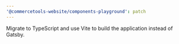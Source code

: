 ```yaml
---
'@commercetools-website/components-playground': patch
---
```


Migrate to TypeScript and use Vite to build the application instead of Gatsby.
